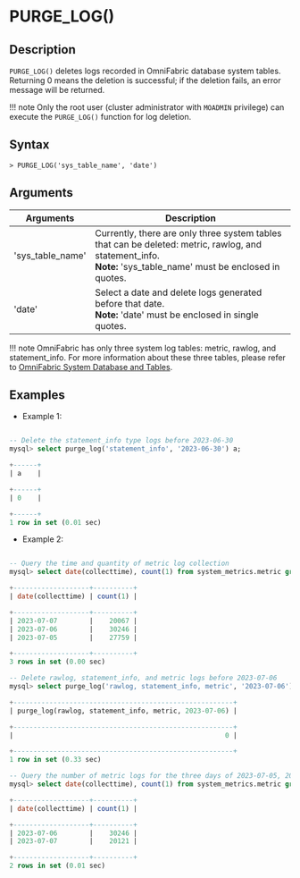 # **PURGE_LOG()**

## **Description**

`PURGE_LOG()` deletes logs recorded in OmniFabric database system tables. Returning 0 means the deletion is successful; if the deletion fails, an error message will be returned.

!!! note
    Only the root user (cluster administrator with `MOADMIN` privilege) can execute the `PURGE_LOG()` function for log deletion.

## **Syntax**

```
> PURGE_LOG('sys_table_name', 'date')
```

## **Arguments**

|  Arguments   | Description  |
|  ----  | ----  |
| 'sys_table_name' | Currently, there are only three system tables that can be deleted: metric, rawlog, and statement_info. <br>  __Note:__ 'sys_table_name' must be enclosed in quotes.|
| 'date' | Select a date and delete logs generated before that date. <br>  __Note:__ 'date' must be enclosed in single quotes. |

!!! note
    OmniFabric has only three system log tables: metric, rawlog, and statement_info. For more information about these three tables, please refer to [OmniFabric System Database and Tables](../../System-tables.md).

## **Examples**

- Example 1:

```sql

-- Delete the statement_info type logs before 2023-06-30
mysql> select purge_log('statement_info', '2023-06-30') a;

+------+
| a    |

+------+
| 0    |

+------+
1 row in set (0.01 sec)
```

- Example 2:

```sql

-- Query the time and quantity of metric log collection
mysql> select date(collecttime), count(1) from system_metrics.metric group by date(collecttime);

+-------------------+----------+
| date(collecttime) | count(1) |

+-------------------+----------+
| 2023-07-07        |    20067 |
| 2023-07-06        |    30246 |
| 2023-07-05        |    27759 |

+-------------------+----------+
3 rows in set (0.00 sec)

-- Delete rawlog, statement_info, and metric logs before 2023-07-06
mysql> select purge_log('rawlog, statement_info, metric', '2023-07-06');

+-------------------------------------------------------+
| purge_log(rawlog, statement_info, metric, 2023-07-06) |

+-------------------------------------------------------+
|                                                     0 |

+-------------------------------------------------------+
1 row in set (0.33 sec)

-- Query the number of metric logs for the three days of 2023-07-05, 2023-07-06 and 2023-07-07 again
mysql> select date(collecttime), count(1) from system_metrics.metric group by date(collecttime);

+-------------------+----------+
| date(collecttime) | count(1) |

+-------------------+----------+
| 2023-07-06        |    30246 |
| 2023-07-07        |    20121 |

+-------------------+----------+
2 rows in set (0.01 sec)
```
